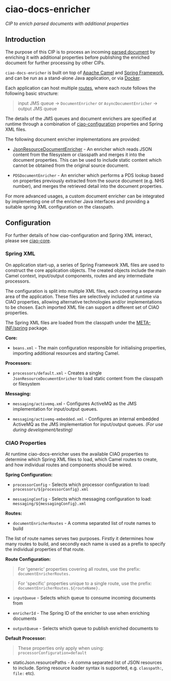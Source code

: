 ciao-docs-enricher
==================

*CIP to enrich parsed documents with additional properties*

Introduction
------------

The purpose of this CIP is to process an incoming [parsed document][1] by
enriching it with additional properties before publishing the enriched document
for further processing by other CIPs.

[1]: <https://github.com/nhs-ciao/ciao-docs-parser>

`ciao-docs-enricher` is built on top of [Apache Camel][2] and [Spring
Framework][3], and can be run as a stand-alone Java application, or via
[Docker][4].

[2]: <http://camel.apache.org/>

[3]: <http://projects.spring.io/spring-framework/>

[4]: <https://www.docker.com/>

Each application can host multiple [routes][5], where each route follows the
following basic structure:

[5]: <http://camel.apache.org/routes.html>

>   input JMS queue -\> `DocumentEnricher` or `AsyncDocumentEnricher` -\> output
>   JMS queue

The details of the JMS queues and document enrichers are specified at runtime
through a combination of [ciao-configuration][6] properties and Spring XML
files.

[6]: <https://github.com/nhs-ciao/ciao-utils>

The following document enricher implementations are provided:

-   [JsonResourceDocumentEnricher][7] - An enricher which reads JSON content
    from the filesystem or classpath and merges it into the document properties.
    This can be used to include static content which cannot be obtained from the
    original source document.

    [7]: <./ciao-docs-enricher/src/main/java/uk/nhs/ciao/docs/enricher/JsonResourceDocumentEnricher.java>

-   `PDSDocumentEnricher` - An enricher which performs a PDS lookup based on
    properties previously extracted from the source document (e.g. NHS number),
    and merges the retrieved detail into the document properties.

For more advanced usages, a custom document enricher can be integrated by
implementing one of the enricher Java interfaces and providing a suitable spring
XML configuration on the classpath.

Configuration
-------------

For further details of how ciao-configuration and Spring XML interact, please
see [ciao-core][8].

[8]: <https://github.com/nhs-ciao/ciao-core>

### Spring XML

On application start-up, a series of Spring Framework XML files are used to
construct the core application objects. The created objects include the main
Camel context, input/output components, routes and any intermediate processors.

The configuration is split into multiple XML files, each covering a separate
area of the application. These files are selectively included at runtime via
CIAO properties, allowing alternative technologies and/or implementations to be
chosen. Each imported XML file can support a different set of CIAO properties.

The Spring XML files are loaded from the classpath under the
[META-INF/spring][9] package.

[9]: <./ciao-docs-enricher/src/main/resources/META-INF/spring>

**Core:**

-   `beans.xml` - The main configuration responsible for initialising
    properties, importing additional resources and starting Camel.

**Processors:**

-   `processors/default.xml` - Creates a single `JsonResourceDocumentEnricher`
    to load static content from the classpath or filesystem

**Messaging:**

-   `messaging/activemq.xm`l - Configures ActiveMQ as the JMS implementation for
    input/output queues.

-   `messaging/activemq-embedded.xml` - Configures an internal embedded ActiveMQ
    as the JMS implementation for input/output queues. *(For use during
    development/testing)*

### CIAO Properties

At runtime ciao-docs-enricher uses the available CIAO properties to determine
which Spring XML files to load, which Camel routes to create, and how individual
routes and components should be wired.

**Spring Configuration:**

-   `processorConfig` - Selects which processor configuration to load:
    `processors/${processorConfig}.xml`

-   `messagingConfig` - Selects which messaging configuration to load:
    `messaging/${messagingConfig}.xml`

**Routes:**

-   `documentEnricherRoutes` - A comma separated list of route names to build

The list of route names serves two purposes. Firstly it determines how many
routes to build, and secondly each name is used as a prefix to specify the
individual properties of that route.

**Route Configuration:**

>   For 'generic' properties covering all routes, use the prefix:
>   `documentEnricherRoutes.`

>   For 'specific' properties unique to a single route, use the prefix:
>   `documentEnricherRoutes.${routeName}.`

-   `inputQueue` - Selects which queue to consume incoming documents from

-   `enricherId` - The Spring ID of the enricher to use when enriching documents

-   `outputQueue` - Selects which queue to publish enriched documents to

**Default Processor​:**

>   These properties only apply when using: `processorConfiguration=default`

-   staticJson.resourcePaths - A comma separated list of JSON resources to
    include. Spring resource loader syntax is supported, e.g. `classpath:`,
    `file:` etc).
